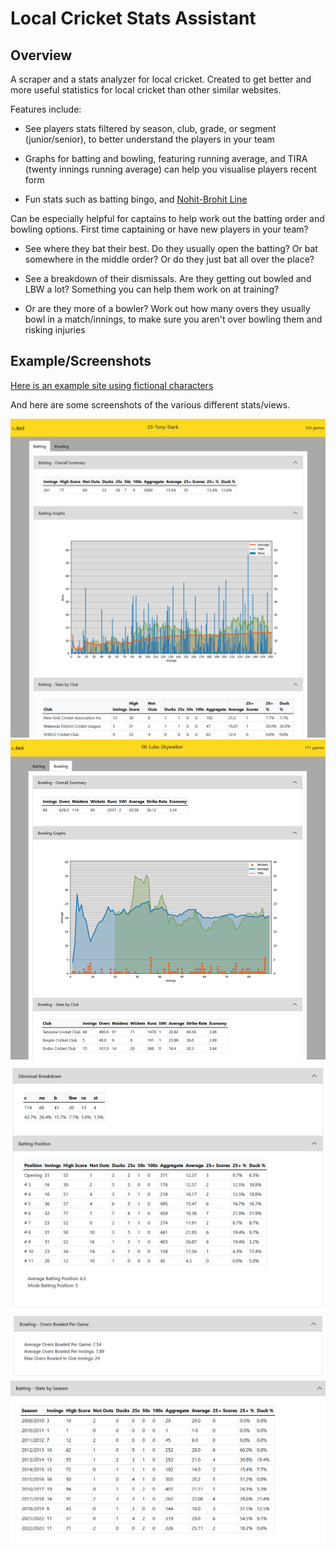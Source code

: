 # Local Cricket Stats Assistant

## Overview

A scraper and a stats analyzer for local cricket. Created to get better and more useful statistics for local cricket than other similar websites. 

Features include:

- See players stats filtered by season, club, grade, or segment (junior/senior), to better understand the players in your team

- Graphs for batting and bowling, featuring running average, and TIRA (twenty innings running average) can help you visualise players recent form

- Fun stats such as batting bingo, and [Nohit-Brohit Line](https://i.redd.it/ezgnsrztdaa11.png)

Can be especially helpful for captains to help work out the batting order and bowling options. First time captaining or have new players in your team?

- See where they bat their best. Do they usually open the batting? Or bat somewhere in the middle order? Or do they just bat all over the place?

- See a breakdown of their dismissals. Are they getting out bowled and LBW a lot? Something you can help them work on at training?

- Or are they more of a bowler? Work out how many overs they usually bowl in a match/innings, to make sure you aren't over bowling them and risking injuries

## Example/Screenshots

[Here is an example site using fictional characters](https://lcsa-demo.netlify.app/)

And here are some screenshots of the various different stats/views.

![Screenshot1](/Screenshots/LCSA-Screenshot1.png)
![Screenshot2](/Screenshots/LCSA-Screenshot2.png)
![Screenshot3](/Screenshots/LCSA-Screenshot3.png)
![Screenshot4](/Screenshots/LCSA-Screenshot4.png)
![Screenshot5](/Screenshots/LCSA-Screenshot5.png)
